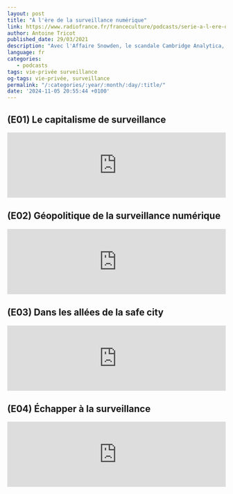 ```yaml
---
layout: post
title: "À l'ère de la surveillance numérique"
link: https://www.radiofrance.fr/franceculture/podcasts/serie-a-l-ere-de-la-surveillance-numerique
author: Antoine Tricot
published_date: 29/03/2021
description: "Avec l'Affaire Snowden, le scandale Cambridge Analytica, ou encore les révélations des Spy Files par Wikileaks, j'ai pris conscience que mes activités sur internet étaient surveillées. J'ai beau le savoir, je ne fais pas grand-chose pour l'éviter. Dans ma tête, c'est comme si c'était le prix à payer pour aller sur internet. Je continue à poster mes coups de gueule sur Facebook, je consulte Twitter plusieurs fois par jour, je commande des pizzas sur internet et je fais des milliers de recherches sur google. Mais à cause de l'épidémie de Covid19, quasiment toute ma vie, sociale et professionnelle, passe par mon ordinateur ou mon smartphone. Depuis le premier confinement, les questions se bousculent dans ma tête sans que j'arrive à les ignorer : que sont les données numériques ? Que révèlent-elles sur moi ? Qui les surveille et à quoi peuvent-elles servir ? Dans quelle mesure cette surveillance numérique est-elle problématique ? J'ai donc retroussé mes manches et, armé de mes livres, mon micro et mon clavier, j'ai décidé de mener l'enquête pour comprendre ce qu'il en était."
language: fr
categories:
   - podcasts
tags: vie-privée surveillance
og-tags: vie-privée, surveillance
permalink: "/:categories/:year/:month/:day/:title/"
date: '2024-11-05 20:55:44 +0100'
---
```


## (E01) Le capitalisme de surveillance
<iframe src="https://embed.radiofrance.fr/franceculture/diffusion/b452c683-922d-49e4-8e67-6d1ee8005e65" frameborder="0" width="100%" height="auto"></iframe>

## (E02) Géopolitique de la surveillance numérique
<iframe src="https://embed.radiofrance.fr/franceculture/diffusion/bb44825f-1b55-46c0-a1fb-678ab993e5b6" frameborder="0" width="100%" height="auto"></iframe>

## (E03) Dans les allées de la safe city
<iframe src="https://embed.radiofrance.fr/franceculture/diffusion/d6925121-f869-4409-927f-d2abf9e04acd" frameborder="0" width="100%" height="auto"></iframe>

## (E04) Échapper à la surveillance
<iframe src="https://embed.radiofrance.fr/franceculture/diffusion/3d573ba6-2948-4f53-b793-b90bb3276a3c" frameborder="0" width="100%" height="auto"></iframe>
